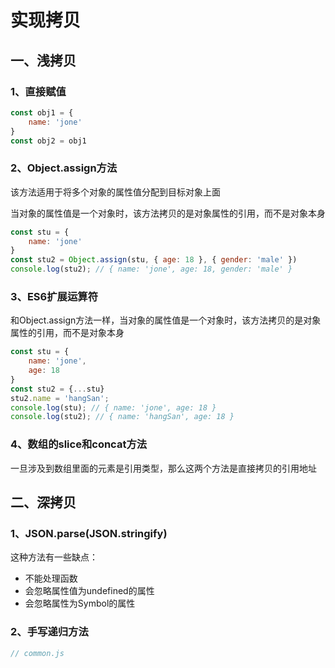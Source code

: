 # 实现拷贝
## 一、浅拷贝
### 1、直接赋值
```js
const obj1 = {
    name: 'jone'
}
const obj2 = obj1
```
### 2、Object.assign方法
该方法适用于将多个对象的属性值分配到目标对象上面 

当对象的属性值是一个对象时，该方法拷贝的是对象属性的引用，而不是对象本身
```js
const stu = {
    name: 'jone'
}
const stu2 = Object.assign(stu, { age: 18 }, { gender: 'male' })
console.log(stu2); // { name: 'jone', age: 18, gender: 'male' }
```
### 3、ES6扩展运算符
和Object.assign方法一样，当对象的属性值是一个对象时，该方法拷贝的是对象属性的引用，而不是对象本身
```js
const stu = {
    name: 'jone',
    age: 18
}
const stu2 = {...stu}
stu2.name = 'hangSan';
console.log(stu); // { name: 'jone', age: 18 }
console.log(stu2); // { name: 'hangSan', age: 18 }
```
### 4、数组的slice和concat方法
一旦涉及到数组里面的元素是引用类型，那么这两个方法是直接拷贝的引用地址
## 二、深拷贝
### 1、JSON.parse(JSON.stringify)
这种方法有一些缺点：
- 不能处理函数
- 会忽略属性值为undefined的属性
- 会忽略属性为Symbol的属性
### 2、手写递归方法
```js
// common.js
```
